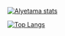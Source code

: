 [![Alyetama stats](https://github-readme-stats-one-bice.vercel.app/api?username=Alyetama&show_icons=true&hide=stars&hide_rank=false&include_all_commits=true&count_private=true&theme=tokyonight&role=OWNER,ORGANIZATION_MEMBER,COLLABORATOR)](https://github.com/Alyetama)

[![Top Langs](https://github-readme-stats-one-bice.vercel.app/api/top-langs/?username=Alyetama&show_icons=true&include_all_commits=true&count_private=true&role=OWNER,ORGANIZATION_MEMBER,COLLABORATOR&layout=compact&theme=tokyonight&langs_count=10)](https://github.com/Alyetama/github-readme-stats)
